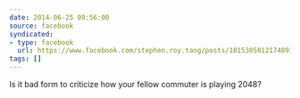 ```yaml
---
date: 2014-06-25 09:56:00
source: facebook
syndicated:
- type: facebook
  url: https://www.facebook.com/stephen.roy.tang/posts/10153050121748912
tags: []
---
```


Is it bad form to criticize how your fellow commuter is playing 2048?